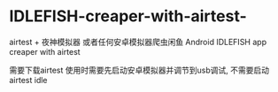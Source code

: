 # IDLEFISH-creaper-with-airtest-
airtest + 夜神模拟器 或者任何安卓模拟器爬虫闲鱼 
Android IDLEFISH app creaper with airtest

需要下载airtest
使用时需要先启动安卓模拟器并调节到usb调试, 不需要启动airtest idle

